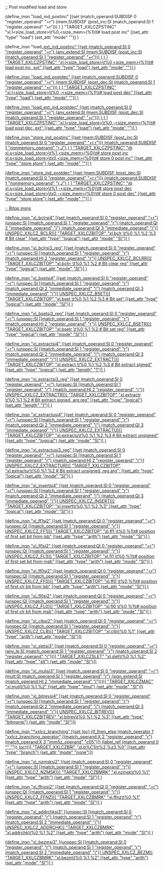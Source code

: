 ;; Post modified load and store

(define_insn "load<mode>_ind_postinc"
  [(set (match_operand:SUBDISF 0 "register_operand" "=r")
        (mem:SUBDISF (post_inc:SI (match_operand:SI 1 "register_operand" "+r")))
   )
  ]
  "TARGET_XXLCZPSTINC"
  "xl.l<size_load_store>\t%0,<size_mem>(%1)\t# load post inc"
  [(set_attr "type" "load")
   (set_attr "mode" "<LDSTINDMODE>")]
)

(define_insn "load<mode>_<u>ext_ind_postinc"
  [(set (match_operand:SI 0 "register_operand" "=r")
        (any_extend:SI
             (mem:SUBDISF (post_inc:SI (match_operand:SI 1 "register_operand" "+r")))
        )
   )
  ]
  "TARGET_XXLCZPSTINC"
  "xl.l<size_load_store><u>\t%0,<size_mem>(%1)\t# load post inc, ext"
  [(set_attr "type" "load")
   (set_attr "mode" "<LDSTINDMODE>")]
)

(define_insn "load<mode>_ind_postdec"
  [(set (match_operand:SUBDISF 0 "register_operand" "=r")
        (mem:SUBDISF (post_dec:SI (match_operand:SI 1 "register_operand" "+r")))
   )
  ]
  "TARGET_XXLCZPSTINC"
  "xl.l<size_load_store>\t%0,-<size_mem>(%1)\t# load post dec"
  [(set_attr "type" "load")
   (set_attr "mode" "<LDSTINDMODE>")]
)

(define_insn "load<mode>_<u>ext_ind_postdec"
  [(set (match_operand:SI 0 "register_operand" "=r")
        (any_extend:SI
             (mem:SUBDISF (post_dec:SI (match_operand:SI 1 "register_operand" "+r")))
        )
   )
  ]
  "TARGET_XXLCZPSTINC"
  "xl.l<size_load_store><u>\t%0,-<size_mem>(%1)\t# load post dec, ext"
  [(set_attr "type" "load")
   (set_attr "mode" "<LDSTINDMODE>")]
)

(define_insn "store<mode>_ind_postinc"
  [(set (mem:SUBDISF (post_inc:SI (match_operand:SI 0 "register_operand" "+r,r")))
        (match_operand:SUBDISF 1 "nonmemory_operand" "r,J")
   )
  ]
  "TARGET_XXLCZPSTINC"
  "@
   xl.s<size_load_store>\t%1,<size_mem>(%0)\t# store post inc
   xl.s<size_load_store>\tx0,<size_mem>(%0)\t# store 0 post inc"
  [(set_attr "type" "store,store")
   (set_attr "mode" "<LDSTINDMODE>")]
)

(define_insn "store<mode>_ind_postdec"
  [(set (mem:SUBDISF (post_dec:SI (match_operand:SI 0 "register_operand" "+r,r")))
        (match_operand:SUBDISF 1 "nonmemory_operand" "r,J")
   )
  ]
  "TARGET_XXLCZPSTINC"
  "@
   xl.s<size_load_store>\t%1,-<size_mem>(%0)\t# store post dec
   xl.s<size_load_store>\tx0,-<size_mem>(%0)\t# store 0 post dec"
  [(set_attr "type" "store,store")
   (set_attr "mode" "<LDSTINDMODE>")]
)

;; Bitop insns

(define_insn "xl_bclrsi4"
  [(set	(match_operand:SI 0 "register_operand" "=r")
    (unspec:SI [(match_operand:SI 1 "register_operand" "r")
                (match_operand:QI 2 "immediate_operand" "i")
                (match_operand:QI 3 "immediate_operand" "i")]
  UNSPEC_XXLCZ_BCLR))]
"TARGET_XXLCZBITOP"
"xl.bclr \t%0,%1,%2,%3 # Bit clear"
[(set_attr "type" "logical")
 (set_attr "mode" "SI")]
)

(define_insn "xl_bclrsi3_reg"
  [(set	(match_operand:SI 0 "register_operand" "=r")
    (unspec:SI [(match_operand:SI 1 "register_operand" "r")
                (match_operand:HI 2 "register_operand" "r")]
  UNSPEC_XXLCZ_BCLRR))]
  "TARGET_XXLCZBITOP"
  "xl.bclrr \t%0,%1,%2 # Bit clear reg"
[(set_attr "type" "logical")
 (set_attr "mode" "SI")]
)

(define_insn "xl_bsetsi4"
  [(set	(match_operand:SI 0 "register_operand" "=r")
    (unspec:SI [(match_operand:SI 1 "register_operand" "r")
                (match_operand:QI 2 "immediate_operand" "i")
                (match_operand:QI 3 "immediate_operand" "i")]
  UNSPEC_XXLCZ_BSET))]
  "TARGET_XXLCZBITOP"
  "xl.bset \t%0,%1,%2,%3 # Bit set"
[(set_attr "type" "logical")
 (set_attr "mode" "SI")]
)

(define_insn "xl_bsetsi3_reg"
  [(set	(match_operand:SI 0 "register_operand" "=r")
    (unspec:SI [(match_operand:SI 1 "register_operand" "r")
                (match_operand:HI 2 "register_operand" "r")]
  UNSPEC_XXLCZ_BSETR))]
  "TARGET_XXLCZBITOP"
  "xl.bsetr \t%0,%1,%2 # Bit set reg"
[(set_attr "type" "logical")
 (set_attr "mode" "SI")]
)

(define_insn "xl_extractsi4"
  [(set	(match_operand:SI 0 "register_operand" "=r")
    (unspec:SI [(match_operand:SI 1 "register_operand" "r")
                (match_operand:QI 2 "immediate_operand" "i")
                (match_operand:QI 3 "immediate_operand" "i")]
  UNSPEC_XXLCZ_EXTRACT))]
  "TARGET_XXLCZBITOP"
  "xl.extract \t%0,%1,%2,%3 # Bit extract signed"
  [(set_attr "type" "logical")
   (set_attr "length" "1")]
)

(define_insn "xl_extractsi3_reg"
  [(set	(match_operand:SI 0 "register_operand" "=r")
    (unspec:SI [(match_operand:SI 1 "register_operand" "r")
                (match_operand:HI 2 "register_operand" "r")]
  UNSPEC_XXLCZ_EXTRACTR))]
  "TARGET_XXLCZBITOP"
  "xl.extractr \t%0,%1,%2 # Bit extract signed, arg reg"
  [(set_attr "type" "logical")
   (set_attr "length" "1")]
)

(define_insn "xl_extractusi4"
  [(set	(match_operand:SI 0 "register_operand" "=r")
    (unspec:SI [(match_operand:SI 1 "register_operand" "r")
                (match_operand:QI 2 "immediate_operand" "i")
                (match_operand:QI 3 "immediate_operand" "i")]
  UNSPEC_XXLCZ_EXTRACTU))]
  "TARGET_XXLCZBITOP"
  "xl.extractu\t%0,%1,%2,%3 # Bit extract unsigned"
[(set_attr "type" "logical")
 (set_attr "mode" "SI")]
)

(define_insn "xl_extractusi3_reg"
  [(set (match_operand:SI 0 "register_operand" "=r")
    (unspec:SI [(match_operand:SI 1 "register_operand" "r")
                (match_operand:HI 2 "register_operand" "r")]
  UNSPEC_XXLCZ_EXTRACTUR))]
  "TARGET_XXLCZBITOP"
  "xl.extractur\t%0,%1,%2 # Bit extract unsigned, reg arg";
[(set_attr "type" "logical")
 (set_attr "mode" "SI")]
)

(define_insn "xl_insertsi4"
  [(set	(match_operand:SI 0 "register_operand" "=r")
    (unspec:SI [(match_operand:SI 1 "register_operand" "r")
                (match_operand:QI 2 "immediate_operand" "i")
                (match_operand:QI 3 "immediate_operand" "i")]
  UNSPEC_XXLCZ_INSERT))]
  "TARGET_XXLCZBITOP"
  "xl.insert\t%0,%1,%2,%3"
[(set_attr "type" "logical")
 (set_attr "mode" "SI")]
)

(define_insn "xl_ff1si2"
  [(set (match_operand:QI 0 "register_operand" "=r")
    (unspec:QI [(match_operand:SI 1 "register_operand" "r")]
  UNSPEC_XXLCZ_FF1))]
"TARGET_XXLCZBITOP"
"xl.ff1 \t%0,%1\t# position of first set bit from lsb"
[(set_attr "type" "arith")
 (set_attr "mode" "SI")]
)

(define_insn "xl_fl1si2"
  [(set (match_operand:QI 0 "register_operand" "=r")
    (unspec:QI [(match_operand:SI 1 "register_operand" "r")]
  UNSPEC_XXLCZ_FL1))]
"TARGET_XXLCZBITOP"
"xl.fl1 \t%0,%1\t# position of first set bit from msb"
[(set_attr "type" "arith")
 (set_attr "mode" "SI")]
)

(define_insn "xl_ff0si2"
  [(set (match_operand:QI 0 "register_operand" "=r")
    (unspec:QI [(match_operand:SI 1 "register_operand" "r")]
  UNSPEC_XXLCZ_FF0))]
"TARGET_XXLCZBITOP"
"xl.ff0 \t%0,%1\t# position of first clr bit from lsb"
[(set_attr "type" "arith")
 (set_attr "mode" "SI")]
)

(define_insn "xl_fl0si2"
  [(set (match_operand:QI 0 "register_operand" "=r")
    (unspec:QI [(match_operand:SI 1 "register_operand" "r")]
  UNSPEC_XXLCZ_FL0))]
"TARGET_XXLCZBITOP"
"xl.fl0 \t%0,%1\t# position of first clr bit from msb"
[(set_attr "type" "arith")
 (set_attr "mode" "SI")]
)

(define_insn "xl_clbsi2"
  [(set (match_operand:QI 0 "register_operand" "=r")
        (unspec:QI [(match_operand:SI 1 "register_operand" "r")] UNSPEC_XXLCZ_CLB))]
  "TARGET_XXLCZBITOP"
  "xl.clb\t%0,%1"
  [(set_attr "type" "arith")
   (set_attr "mode" "SI")])

(define_insn "xl_slet<u>si3"
  [(set (match_operand:SI 0 "register_operand" "=r")
        (any_le:SI (match_operand:SI 1 "register_operand" "r")
                   (match_operand:SI 2 "register_operand" "r")))]
  "TARGET_XXLCZSLET"
  "xl.slet<u>\t%0,%1,%2"
  [(set_attr "type" "slt")
   (set_attr "mode" "SI")])


(define_insn "xl_mulisi3"
  [(set (match_operand:SI  0 "register_operand" "=r")
  (mult:SI (match_operand:SI 1 "register_operand" "r")
           (sign_extend:SI
           (match_operand:HI 2 "immediate_operand" "i"))))]
  "TARGET_XXLCZMAC"
  "xl.muli\t%0,%1,%2"
  [(set_attr "type" "imul")
   (set_attr "mode" "SI")])

(define_insn "xl_bitrevsi4"
  [(set (match_operand:SI 0 "register_operand" "=r")
        (unspec:SI [(match_operand:SI 1 "register_operand" "r")
                    (match_operand:QI 2 "immediate_operand" "i")
                    (match_operand:QI 3 "immediate_operand" "i")]
         UNSPEC_XXLCZ_BITREV))]
  "TARGET_XXLCZBITREV"
  "xl.bitrev\t%0,%1,%2,%3"
  [(set_attr "type" "bitmanip")
  (set_attr "mode" "SI")])

(define_insn "*xxlcz_branching<mode>"
  [(set (pc)
	(if_then_else
	 (match_operator 1 "xxlcz_branching_operator"
			 [(match_operand:X 2 "register_operand" "r")
			  (match_operand:X 3 "imm5z_operand" "c05")])
	 (label_ref (match_operand 0 "" ""))
	 (pc)))]
  "TARGET_XXLCZBRI"
  "xl.b%C1i\t%2,%z3,%0"
  [(set_attr "type" "branch")
   (set_attr "mode" "none")])

(define_insn "xl_nzmsksi2"
  [(set (match_operand:SI 0 "register_operand" "=r")
    (unspec:SI [(match_operand:SI 1 "register_operand" "r")]
  UNSPEC_XXLCZ_NZMSK))]
"TARGET_XXLCZBMRK"
"xl.nzmsk\t%0,%1"
[(set_attr "type" "arith")
 (set_attr "mode" "SI")]
)

(define_insn "xl_ffnzsi2"
  [(set (match_operand:QI 0 "register_operand" "=r")
    (unspec:QI [(match_operand:SI 1 "register_operand" "r")]
  UNSPEC_XXLCZ_FFNZ))]
"TARGET_XXLCZBMRK"
"xl.ffnz\t%0,%1"
[(set_attr "type" "arith")
 (set_attr "mode" "SI")]
)

(define_insn "xl_addrchksi3"
  [(unspec:SI [(match_operand:SI 0 "register_operand" "r")
                (match_operand:SI 1 "register_operand" "r")
                (match_operand:SI 2 "immediate_operand" "i")]
  UNSPEC_XXLCZ_ADDRCHK)]
"TARGET_XXLCZBMRK"
"xl.addrchk\t%0,%1,%2"
[(set_attr "type" "arith")
 (set_attr "mode" "SI")]
)

(define_insn "xl_bezmsi3"
  [(unspec:SI [(match_operand:SI 0 "register_operand" "r")
                (match_operand:SI 1 "register_operand" "r")
                (match_operand:SI 2 "immediate_operand" "i")]
  UNSPEC_XXLCZ_BEZM)]
"TARGET_XXLCZBMRK"
"xl.bezm\t%0,%1,%2"
[(set_attr "type" "arith")
 (set_attr "mode" "SI")]
)
